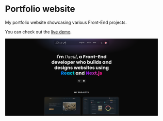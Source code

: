# Portfolio website

My portfolio website showcasing various Front-End projects.

You can check out the [live demo](https://davidmaksic.vercel.app/).

![portfolio image](/assets/portfolio-dark.png)
